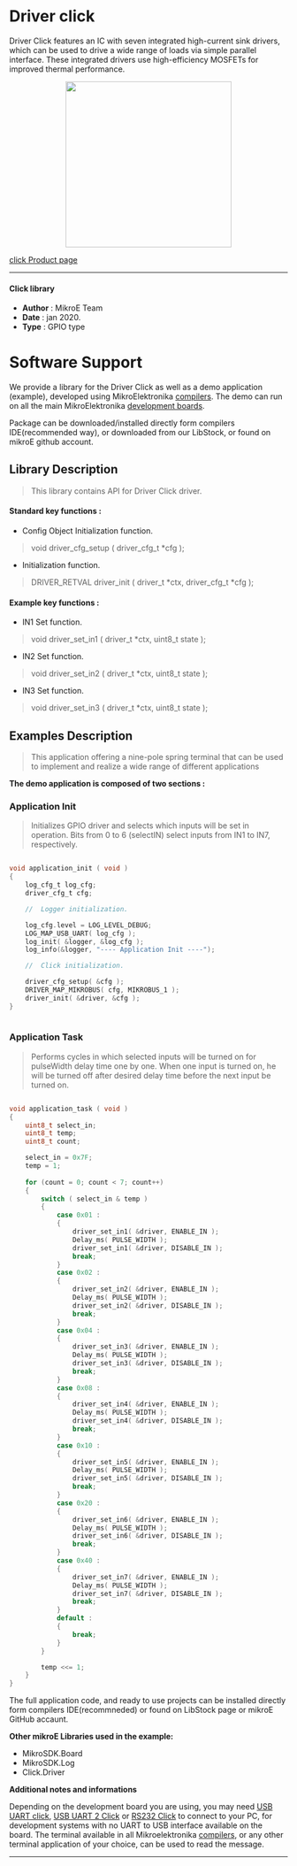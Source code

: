 
# Driver click

Driver Click features an IC with seven integrated high-current sink drivers, which can be used to drive a wide range of loads via simple parallel interface. These integrated drivers use high-efficiency MOSFETs for improved thermal performance.

<p align="center">
  <img src="http://download.mikroe.com/images/click_for_ide/driver_click.png" height=300px>
</p>

[click Product page](<https://www.mikroe.com/driver-click>)

---


#### Click library 

- **Author**        : MikroE Team
- **Date**          : jan 2020.
- **Type**          : GPIO type


# Software Support

We provide a library for the Driver Click 
as well as a demo application (example), developed using MikroElektronika 
[compilers](http://shop.mikroe.com/compilers). 
The demo can run on all the main MikroElektronika [development boards](http://shop.mikroe.com/development-boards).

Package can be downloaded/installed directly form compilers IDE(recommended way), or downloaded from our LibStock, or found on mikroE github account. 

## Library Description

> This library contains API for Driver Click driver.

#### Standard key functions :

- Config Object Initialization function.
> void driver_cfg_setup ( driver_cfg_t *cfg ); 
 
- Initialization function.
> DRIVER_RETVAL driver_init ( driver_t *ctx, driver_cfg_t *cfg );


#### Example key functions :

- IN1 Set function.
> void driver_set_in1 ( driver_t *ctx, uint8_t state );
 
- IN2 Set function.
> void driver_set_in2 ( driver_t *ctx, uint8_t state );

- IN3 Set function.
> void driver_set_in3 ( driver_t *ctx, uint8_t state );

## Examples Description
 
> This application offering a nine-pole spring terminal that can be used to implement and realize a wide range of different applications 

**The demo application is composed of two sections :**

### Application Init 


> Initializes GPIO driver and selects which inputs will be set in operation.
   Bits from 0 to 6 (selectIN) select inputs from IN1 to IN7, respectively.
 

```c

void application_init ( void )
{
    log_cfg_t log_cfg;
    driver_cfg_t cfg;

    //  Logger initialization.

    log_cfg.level = LOG_LEVEL_DEBUG;
    LOG_MAP_USB_UART( log_cfg );
    log_init( &logger, &log_cfg );
    log_info(&logger, "---- Application Init ----");

    //  Click initialization.

    driver_cfg_setup( &cfg );
    DRIVER_MAP_MIKROBUS( cfg, MIKROBUS_1 );
    driver_init( &driver, &cfg );
}
  
```

### Application Task

> Performs cycles in which selected inputs will be turned on for pulseWidth
   delay time one by one. When one input is turned on, he will be turned off after desired delay time before the next input be turned on.

```c

void application_task ( void )
{
    uint8_t select_in;
    uint8_t temp;
    uint8_t count;

    select_in = 0x7F;
    temp = 1;
    
    for (count = 0; count < 7; count++)
    {
        switch ( select_in & temp )
        {
            case 0x01 :
            {
                driver_set_in1( &driver, ENABLE_IN );
                Delay_ms( PULSE_WIDTH );
                driver_set_in1( &driver, DISABLE_IN );
                break;
            }
            case 0x02 :
            {
                driver_set_in2( &driver, ENABLE_IN );
                Delay_ms( PULSE_WIDTH );
                driver_set_in2( &driver, DISABLE_IN );
                break;
            }
            case 0x04 :
            {
                driver_set_in3( &driver, ENABLE_IN );
                Delay_ms( PULSE_WIDTH );
                driver_set_in3( &driver, DISABLE_IN );
                break;
            }
            case 0x08 :
            {
                driver_set_in4( &driver, ENABLE_IN );
                Delay_ms( PULSE_WIDTH );
                driver_set_in4( &driver, DISABLE_IN );
                break;
            }
            case 0x10 :
            {
                driver_set_in5( &driver, ENABLE_IN );
                Delay_ms( PULSE_WIDTH );
                driver_set_in5( &driver, DISABLE_IN );
                break;
            }
            case 0x20 :
            {
                driver_set_in6( &driver, ENABLE_IN );
                Delay_ms( PULSE_WIDTH );
                driver_set_in6( &driver, DISABLE_IN );
                break;
            }
            case 0x40 :
            {
                driver_set_in7( &driver, ENABLE_IN );
                Delay_ms( PULSE_WIDTH );
                driver_set_in7( &driver, DISABLE_IN );
                break;
            }
            default :
            {
                break;
            }
        }

        temp <<= 1;
    }
}  

```

The full application code, and ready to use projects can be  installed directly form compilers IDE(recommneded) or found on LibStock page or mikroE GitHub accaunt.

**Other mikroE Libraries used in the example:** 

- MikroSDK.Board
- MikroSDK.Log
- Click.Driver

**Additional notes and informations**

Depending on the development board you are using, you may need 
[USB UART click](http://shop.mikroe.com/usb-uart-click), 
[USB UART 2 Click](http://shop.mikroe.com/usb-uart-2-click) or 
[RS232 Click](http://shop.mikroe.com/rs232-click) to connect to your PC, for 
development systems with no UART to USB interface available on the board. The 
terminal available in all Mikroelektronika 
[compilers](http://shop.mikroe.com/compilers), or any other terminal application 
of your choice, can be used to read the message.



---
